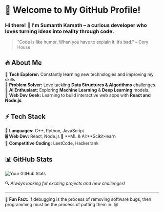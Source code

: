 # 🚀 Welcome to My GitHub Profile!  

### Hi there! 👋 I'm Sumanth Kamath – a curious developer who loves turning ideas into reality through **code**.  

> "Code is like humor. When you have to explain it, it’s bad." – Cory House  

## 🔥 About Me  
🔹 **Tech Explorer:** Constantly learning new technologies and improving my skills.  
🔹 **Problem Solver:** Love tackling **Data Structures & Algorithms** challenges.  
🔹 **AI Enthusiast:** Exploring **Machine Learning** & **Deep Learning** models.  
🔹 **Web Dev Geek:** Learning to build interactive web apps with **React and Node.js**.  

## ⚡ Tech Stack  
🚀 **Languages:** C++, Python, JavaScript  
🖥️ **Web Dev:** React, Node.js
🤖 **ML & AI:**Scikit-learn  
🎯 **Competitive Coding:** LeetCode, Hackerrank  

## 📊 GitHub Stats  
![Your GitHub Stats](https://github-readme-stats.vercel.app/api?username=S-Kamath-01&show_icons=true&theme=radical)  

🔍 _Always looking for exciting projects and new challenges!_  

---

🎯 **Fun Fact:** If debugging is the process of removing software bugs, then programming must be the process of putting them in. 😆  
